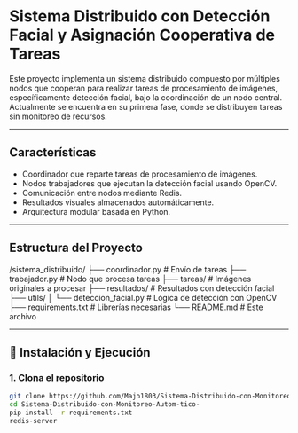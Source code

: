 # Sistema Distribuido con Detección Facial y Asignación Cooperativa de Tareas

Este proyecto implementa un sistema distribuido compuesto por múltiples nodos que cooperan para realizar tareas de procesamiento de imágenes, específicamente detección facial, bajo la coordinación de un nodo central. Actualmente se encuentra en su primera fase, donde se distribuyen tareas sin monitoreo de recursos.

---

## Características

- Coordinador que reparte tareas de procesamiento de imágenes.
- Nodos trabajadores que ejecutan la detección facial usando OpenCV.
- Comunicación entre nodos mediante Redis.
- Resultados visuales almacenados automáticamente.
- Arquitectura modular basada en Python.

---

## Estructura del Proyecto
/sistema_distribuido/ ├── coordinador.py # Envío de tareas ├── trabajador.py # Nodo que procesa tareas ├── tareas/ # Imágenes originales a procesar ├── resultados/ # Resultados con detección facial ├── utils/ │ └── deteccion_facial.py # Lógica de detección con OpenCV ├── requirements.txt # Librerías necesarias └── README.md # Este archivo

---
## 🚀 Instalación y Ejecución

### 1. Clona el repositorio

```bash
git clone https://github.com/Majo1803/Sistema-Distribuido-con-Monitoreo-Autom-tico-.git
cd Sistema-Distribuido-con-Monitoreo-Autom-tico-
pip install -r requirements.txt
redis-server



